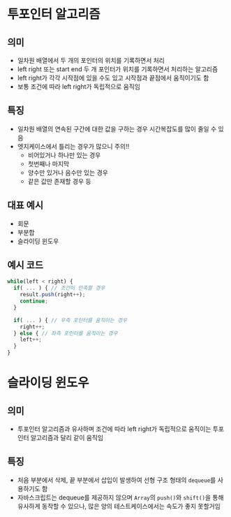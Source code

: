 # 투포인터 알고리즘
## 의미
- 일차원 배열에서 두 개의 포인터의 위치를 기록하면서 처리
- left right 또는 start end 두 개 포인터가 위치를 기록하면서 처리하는 알고리즘
- left right가 각각 시작점에 있을 수도 있고 시작점과 끝점에서 움직이기도 함
- 보통 조건에 따라 left right가 독립적으로 움직임
## 특징
- 일차원 배열의 연속된 구간에 대한 값을 구하는 경우 시간복잡도를 많이 줄일 수 있음
- 엣지케이스에서 틀리는 경우가 많으니 주의!!
  - 비어있거나 하나만 있는 경우
  - 첫번째나 마지막
  - 양수만 있거나 음수만 있는 경우
  - 같은 값만 존재할 경우 등
## 대표 예시
- 회문
- 부분합
- 슬라이딩 윈도우
## 예시 코드
```js
while(left < right) {
  if( ... ) { // 조건이 만족할 경우
    result.push(right++);
    continue;
  }

  if( ... ) { // 우측 포인터를 움직이는 경우
    right++;
  } else { // 좌측 포인터를 움직이는 경우
    left++;
  }
}
```
# 슬라이딩 윈도우
## 의미
- 투포인터 알고리즘과 유사하며 조건에 따라 left right가 독립적으로 움직이는 투포인터 알고리즘과 달리 같이 움직임
## 특징
- 처음 부분에서 삭제, 끝 부분에서 삽입이 발생하여 선형 구조 형태의 `dequeue`를 사용하기도 함 
- 자바스크립트는 dequeue를 제공하지 않으며 `Array`의 `push()`와 `shift()`을 통해 유사하게 동작할 수 있으나, 많은 양의 테스트케이스에서는 속도가 좋지 못할거임